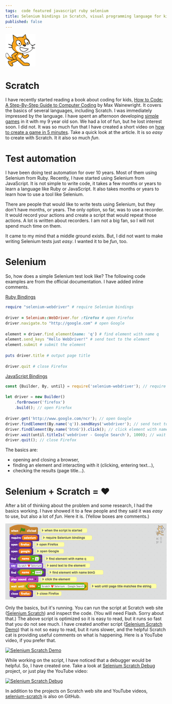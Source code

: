 ```yaml
---
tags:  code featured javascript ruby selenium
title: Selenium bindings in Scratch, visual programming language for kids
published: false
---
```

![Scratch logo](/assets/Scratchcat2.png "Scratch logo")

# Scratch

I have recently started reading a book about coding for kids, [How to Code: A Step-By-Step Guide to Computer Coding](https://www.goodreads.com/book/show/29563597-how-to-code) by Max Wainewright. It covers the basics of several languages, including Scratch. I was immediately impressed by the language. I have spent an afternoon developing [simple games](https://github.com/zeljkofilipin/scratch-games) in it with my 9 year old son. We had a lot of fun, but he lost interest soon. I did not. It was so much fun that I have created a short video on [how to create a game in 5 minutes](/scratch). Take a quick look at the article. It is so _easy_ to create with Scratch. It it also so much _fun_.

# Test automation

I have been doing test automation for over 10 years. Most of them using Selenium from Ruby. Recently, I have started using Selenium from JavaScript. It is not simple to write code, it takes a few months or years to learn a language like Ruby or JavaScript. It also takes months or years to learn how to use a tool like Selenium.

There are people that would like to write tests using Selenium, but they don't have months, or years. The only option, so far, was to use a recorder. It would record your actions and create a script that would repeat those actions. A lot is written about recorders. I am not a big fan, so I will not spend much time on them.

It came to my mind that a middle ground exists. But, I did not want to make writing Selenium tests just _easy_. I wanted it to be _fun_, too.

# Selenium

So, how does a simple Selenium test look like? The following code examples are from the official documentation. I have added inline comments.

[Ruby Bindings](https://github.com/SeleniumHQ/selenium/wiki/Ruby-Bindings)

```ruby
require "selenium-webdriver" # require Selenium bindings

driver = Selenium::WebDriver.for :firefox # open Firefox
driver.navigate.to "http://google.com" # open Google

element = driver.find_element(name: 'q') # find element with name q
element.send_keys "Hello WebDriver!" # send text to the element
element.submit # submit the element

puts driver.title # output page title

driver.quit # close Firefox
```

[JavaScript Bindings](https://github.com/SeleniumHQ/selenium/wiki/WebDriverJs)

```javascript
const {Builder, By, until} = require('selenium-webdriver'); // require Selenium bindings

let driver = new Builder()
    .forBrowser('firefox')
    .build(); // open Firefox

driver.get('http://www.google.com/ncr'); // open Google
driver.findElement(By.name('q')).sendKeys('webdriver'); // send text to element with name q
driver.findElement(By.name('btnG')).click(); // click element with name btnG
driver.wait(until.titleIs('webdriver - Google Search'), 1000); // wait until page title matches the string
driver.quit(); // close Firefox
```

The basics are:
- opening and closing a browser,
- finding an element and interacting with it (clicking, entering text...),
- checking the results (page title...).

# Selenium + Scratch = ❤️

After a bit of thinking about the problem and some research, I had the basics working. I have showed it to a few people and they said it was _easy_ to use, but also a lot of _fun_. Here it is. (Yellow boxes are comments.)

![Selenium Scratch](/assets/selenium-scratch.png "Selenium Scratch")

Only the basics, but it's running. You can run the script at Scratch web site ([Selenium Scratch](https://scratch.mit.edu/projects/148651313/)) and inspect the code. (You will need Flash. Sorry about that.) The above script is optimized so it is easy to read, but it runs so fast that you do not see much. I have created another script ([Selenium Scratch Demo](https://scratch.mit.edu/projects/148654788/)) that is not so easy to read, but it runs slower, and the helpful Scratch cat is providing useful comments on what is happening. Here is a YouTube video, if you prefer that.

[![Selenium Scratch Demo](http://img.youtube.com/vi/pNJSSDt5RPI/0.jpg)](http://www.youtube.com/watch?v=pNJSSDt5RPI "Selenium Scratch Demo")

While working on the script, I have noticed that a debugger would be helpful. So, I have created one. Take a look at [Selenium Scratch Debug](https://scratch.mit.edu/projects/148695263/) project, or just play the YouTube video:

[![Selenium Scratch Debug](http://img.youtube.com/vi/i-g6fwYlFW4/0.jpg)](http://www.youtube.com/watch?v=i-g6fwYlFW4 "Selenium Scratch Debug")

In addition to the projects on Scratch web site and YouTube videos, [selenium-scratch](https://github.com/zeljkofilipin/selenium-scratch) is also on GitHub.

